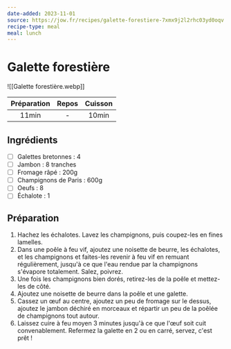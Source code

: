 ```yaml
---
date-added: 2023-11-01
source: https://jow.fr/recipes/galette-forestiere-7xmx9j2l2rhc03yd0oqv
recipe-type: meal
meal: lunch
---
```


# Galette forestière

![[Galette forestière.webp]]

| Préparation | Repos | Cuisson |
|:-----------:|:-----:|:-------:|
|    11min    |   -   |  10min  |

## Ingrédients

- [ ] Galettes bretonnes : 4
- [ ] Jambon : 8 tranches
- [ ] Fromage râpé : 200g
- [ ] Champignons de Paris : 600g
- [ ] Oeufs : 8
- [ ] Échalote : 1

## Préparation

1. Hachez les échalotes. Lavez les champignons, puis coupez-les en fines lamelles.
2. Dans une poêle à feu vif, ajoutez une noisette de beurre, les échalotes, et les champignons et faites-les revenir à feu vif en remuant régulièrement, jusqu'à ce que l'eau rendue par la champignons s'évapore totalement. Salez, poivrez.
3. Une fois les champignons bien dorés, retirez-les de la poêle et mettez-les de côté.
4. Ajoutez une noisette de beurre dans la poêle et une galette.
5. Cassez un œuf au centre, ajoutez un peu de fromage sur le dessus, ajoutez le jambon déchiré en morceaux et répartir un peu de la poêlée de champignons tout autour.
6. Laissez cuire à feu moyen 3 minutes jusqu'à ce que l'œuf soit cuit convenablement. Refermez la galette en 2 ou en carré, servez, c'est prêt !
